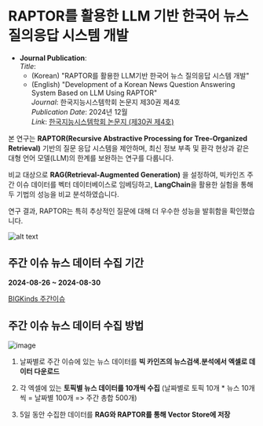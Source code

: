 # RAPTOR를 활용한 LLM 기반 한국어 뉴스 질의응답 시스템 개발

- **Journal Publication**:  
  *Title*:
  - (Korean) "RAPTOR를 활용한 LLM기반 한국어 뉴스 질의응답 시스템 개발"
  - (English) "Development of a Korean News Question Answering System Based on LLM Using RAPTOR"  
  *Journal*: 한국지능시스템학회 논문지 제30권 제4호  
  *Publication Date*: 2024년 12월  
  *Link*: [한국지능시스템학회 논문지 (제30권 제4호)](https://www.jiisonline.org/index.php?mnu=archive&archiveId=1066&tparam=30.4.12.2024)  

본 연구는 **RAPTOR(Recursive Abstractive Processing for Tree-Organized Retrieval)** 기반의 질문 응답 시스템을 제안하며, 최신 정보 부족 및 환각 현상과 같은 대형 언어 모델(LLM)의 한계를 보완하는 연구를 다룹니다. 

비교 대상으로 **RAG(Retrieval-Augmented Generation)** 을 설정하여, 빅카인즈 주간 이슈 데이터를 벡터 데이터베이스로 임베딩하고, **LangChain**을 활용한 실험을 통해 두 기법의 성능을 비교 분석하였습니다. 

연구 결과, RAPTOR는 특히 추상적인 질문에 대해 더 우수한 성능을 발휘함을 확인했습니다.

![alt text](./data/image.png)

## 주간 이슈 뉴스 데이터 수집 기간

**2024-08-26 ~ 2024-08-30**

[BIGKinds 주간이슈](https://www.bigkinds.or.kr/v2/news/weekendNews.do)

## 주간 이슈 뉴스 데이터 수집 방법

![image](https://github.com/user-attachments/assets/2c9e809d-7b83-4cb3-9fc5-98e8034241c4)


1. 날짜별로 주간 이슈에 있는 뉴스 데이터를 **빅 카인즈의 뉴스검색.분석에서 엑셀로 데이터 다운로드**

2. 각 엑셀에 있는 **토픽별 뉴스 데이터를 10개씩 수집** (날짜별로 토픽 10개 * 뉴스 10개씩 = 날짜별 100개 => 주간 총합 500개)

3.  5일 동안 수집한 데이터를 **RAG와 RAPTOR를 통해 Vector Store에 저장**
